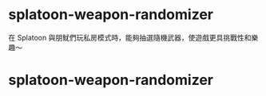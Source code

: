 # splatoon-weapon-randomizer
在 Splatoon 與朋魷們玩私房模式時，能夠抽選隨機武器，使遊戲更具挑戰性和樂趣～
# splatoon-weapon-randomizer
